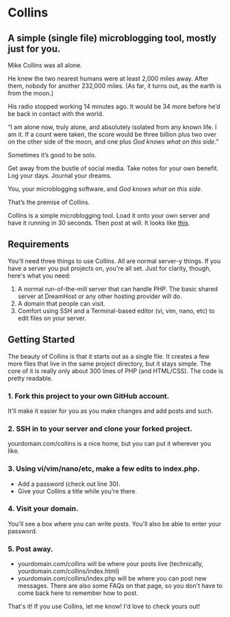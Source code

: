 # Collins

## A simple (single file) microblogging tool, mostly just for you.

Mike Collins was all alone.

He knew the two nearest humans were at least 2,000 miles away. After them, nobody for another 232,000 miles. (As far, it turns out, as the earth is from the moon.)

His radio stopped working 14 minutes ago. It would be 34 more before he’d be back in contact with the world.

“I am alone now, truly alone, and absolutely isolated from any known life. I am it. If a count were taken, the score would be three billion plus two over on the other side of the moon, and one plus *God knows what on this side*.”

Sometimes it’s good to be solo.

Get away from the bustle of social media. Take notes for your own benefit. Log your days. Journal your dreams.

You, your microblogging software, and *God knows what on this side*.

That’s the premise of Collins.

Collins is a simple microblogging tool. Load it onto your own server and have it running in 30 seconds. Then post at will. It looks like [this](https://collins.charliepark.org/collins).

## Requirements

You'll need three things to use Collins. All are normal server-y things. If you have a server you put projects on, you're all set. Just for clarity, though, here's what you need:

1. A normal run-of-the-mill server that can handle PHP. The basic shared server at DreamHost or any other hosting provider will do.
2. A domain that people can visit.
3. Comfort using SSH and a Terminal-based editor (vi, vim, nano, etc) to edit files on your server.

## Getting Started

The beauty of Collins is that it starts out as a single file. It creates a few more files that live in the same project directory, but it stays simple. The core of it is really only about 300 lines of PHP (and HTML/CSS). The code is pretty readable.

### 1. Fork this project to your own GitHub account.

It'll make it easier for you as you make changes and add posts and such.

### 2. SSH in to your server and clone your forked project.

yourdomain.com/collins is a nice home, but you can put it wherever you like.

### 3. Using vi/vim/nano/etc, make a few edits to index.php.

* Add a password (check out line 30).
* Give your Collins a title while you're there.

### 4. Visit your domain.

You'll see a box where you can write posts. You'll also be able to enter your password.

### 5. Post away.

* yourdomain.com/collins will be where your posts live (technically, yourdomain.com/collins/index.html)
* yourdomain.com/collins/index.php will be where you can post new messages. There are also some FAQs on that page, so you don't have to come back here to remember how to post.

That's it! If you use Collins, let me know! I'd love to check yours out!

